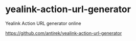 # yealink-action-url-generator

Yealink Action URL generator online 

https://github.com/antirek/yealink-action-url-generator

